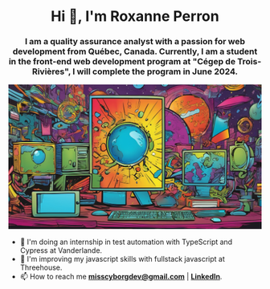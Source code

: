 <h1 align="center">Hi 👋, I'm Roxanne Perron</h1>
<h3 align="center">I am a quality assurance analyst with a passion for web development from Québec, Canada. Currently, I am a student in the front-end web development program at "Cégep de Trois-Rivières", I will complete the program in June 2024.</h3>

![README Image](https://github.com/roxperron/roxperron/blob/main/parallax.png)




- 🔭 I'm doing an internship in test automation with TypeScript and Cypress at Vanderlande.
- 🌱 I'm improving my javascript skills with fullstack javascript at Threehouse.
- 📫 How to reach me **misscyborgdev@gmail.com**  |  **<a href="www.linkedin.com/in/roxanne-perron-97170917b" target="blank">LinkedIn</a>**.



